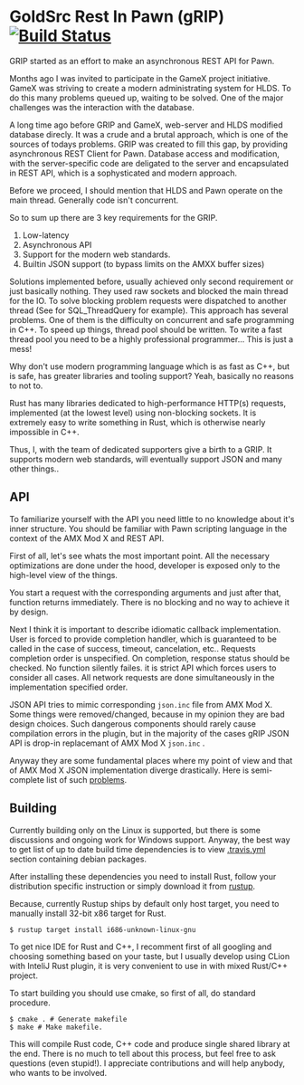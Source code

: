 # GoldSrc Rest In Pawn (gRIP) [![Build Status](https://travis-ci.com/In-line/grip.svg?branch=master)](https://travis-ci.com/In-line/grip)

GRIP started as an effort to make an asynchronous REST API for Pawn.  

Months ago I was invited to participate in the GameX project initiative. GameX was striving to create a modern administrating system for HLDS. To do this many problems queued up, waiting to be solved. One of the major challenges was the interaction with the database. 

A long time ago before GRIP and GameX, web-server and HLDS modified database direcly. It was a crude and a brutal approach, which is one of the sources of todays problems. 
GRIP was created to fill this gap, by providing asynchronous REST Client for Pawn. Database access and modification, with the server-specific code are deligated to the server and encapsulated in REST API, which is a sophysticated and modern approach.

Before we proceed, I should mention that HLDS and Pawn operate on the main thread. Generally code isn't concurrent. 

So to sum up there are 3 key requirements for the GRIP. 
1) Low-latency
2) Asynchronous API
3) Support for the modern web standards.
4) Builtin JSON support (to bypass limits on the AMXX buffer sizes)

Solutions implemented before, usually achieved only second requirement or just basically nothing. They used raw sockets and blocked the main thread for the IO. 
To solve blocking problem requests were dispatched to another thread (See for SQL_ThreadQuery for example). This approach has several problems. One of them is the difficulty on concurrent and safe programming in C++. To speed up things, thread pool should be written. To write a fast thread pool you need to be a highly professional programmer... This is just a mess! 

Why don't use modern programming language which is as fast as C++, but is safe, has greater libraries and tooling support? Yeah, basically no reasons to not to.  

Rust has many libraries dedicated to high-performance HTTP(s) requests, implemented (at the lowest level) using non-blocking sockets. It is extremely easy to write something in Rust, which is otherwise nearly impossible in C++. 

Thus, I, with the team of dedicated supporters give a birth to a GRIP. It supports modern web standards, will eventually support JSON and many other things..

## API 

To familiarize yourself with the API you need little to no knowledge about it's inner structure. You should be familiar with Pawn scripting language in the context of the AMX Mod X and REST API.

First of all, let's see whats the most important point. All the necessary optimizations are done under the hood, developer is exposed only to the high-level view of the things.

You start a request with the corresponding arguments and just after that, function returns immediately. There is no blocking and no way to achieve it by design.

Next I think it is important to describe idiomatic callback implementation. User is forced to provide completion handler, which is guaranteed to be called in the case of success, timeout, cancelation, etc.. Requests completion order is unspecified. On completion, response status should be checked. No function silently failes. it is strict API which forces users to consider all cases. All network requests are done simultaneously in the implementation specified order.

JSON API tries to mimic corresponding `json.inc` file from AMX Mod X. Some things were removed/changed, because in my opinion they are bad design choices. Such dangerous components should rarely cause compilation errors in the plugin, but in the majority of the cases gRIP JSON API is drop-in replacemant of AMX Mod X `json.inc` .

Anyway they are some fundamental places where my point of view and that of AMX Mod X JSON implementation diverge drastically. Here is semi-complete list of such [problems](https://github.com/alliedmodders/amxmodx/issues?q=is%3Aissue+sort%3Aupdated-desc+json+author%3AIn-line).

## Building

Currently building only on the Linux is supported, but there is some discussions and ongoing work for Windows support. Anyway, the best way to get list of up to date build time dependencies is to view [.travis.yml](https://github.com/In-line/grip/blob/master/.travis.yml) section containing debian packages.

After installing these dependencies you need to install Rust, follow your distribution specific instruction or simply download it from [rustup](https://rustup.rs/).

Because, currently Rustup ships by default only host target, you need to manually install 32-bit x86 target for Rust. 
```bash
$ rustup target install i686-unknown-linux-gnu
```
To get nice IDE for Rust and C++, I recomment first of all googling and choosing something based on your taste, but I usually develop using CLion with InteliJ Rust plugin, it is very convenient to use in with mixed Rust/C++ project.

To start building you should use cmake, so first of all, do standard procedure.
```
$ cmake . # Generate makefile
$ make # Make makefile.
```
This will compile Rust code, C++ code and produce single shared library at the end. There is no much to tell about this process, but feel free to ask questions (even stupid!). I appreciate contributions and will help anybody, who wants to be involved.
